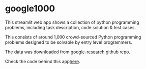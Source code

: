 # google1000
This streamlit web app shows a collection of python programming problems, including task description, code solution & test cases. 

This consists of around 1,000 crowd-sourced Python programming problems designed to be solvable by entry level programmers.

The data was downloaded from [google-research](https://github.com/google-research/google-research/tree/master/mbpp) github repo. 

Check the code behind this app[here](https://github.com/gafstar/google1000/blob/main/google1000.py).
